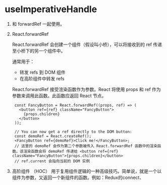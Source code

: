 # useImperativeHandle

1. 和 forwardRef 一起使用。

2. React.forwardRef

   React.forwardRef 会创建一个组件（假设叫小桥），可以将接收到的 ref 传递至小桥下的另一个组件中。

   通常用于：

   - 转发 refs 到 DOM 组件
   - 在高阶组件中转发 refs

   React.forwardRef 接受渲染函数作为参数。React 将使用 props 和 ref 作为参数来调用此函数。此函数应返回 React 节点。

   ```
    const FancyButton = React.forwardRef((props, ref) => (
      <button ref={ref} className="FancyButton">
        {props.children}
      </button>
    ));

    // You can now get a ref directly to the DOM button:
    const demoRef = React.createRef();
    <FancyButton ref={demoRef}>Click me!</FancyButton>;
    // 这里的 demoRef 会作为第二个参数被传入 React.forwardRef 函数中的渲染函数。该渲染函数会将 demoRef 传递给 <button ref={ref} className="FancyButton">{props.children}</button>
    // ref.current 会指向当前的 DOM 实例
   ```

3. 高阶组件 （HOC）
   用于复用组件逻辑的一种高级技巧。简单说，就是一个以组件为参数，又返回一个新组件的函数。例如：Redux的connect、
